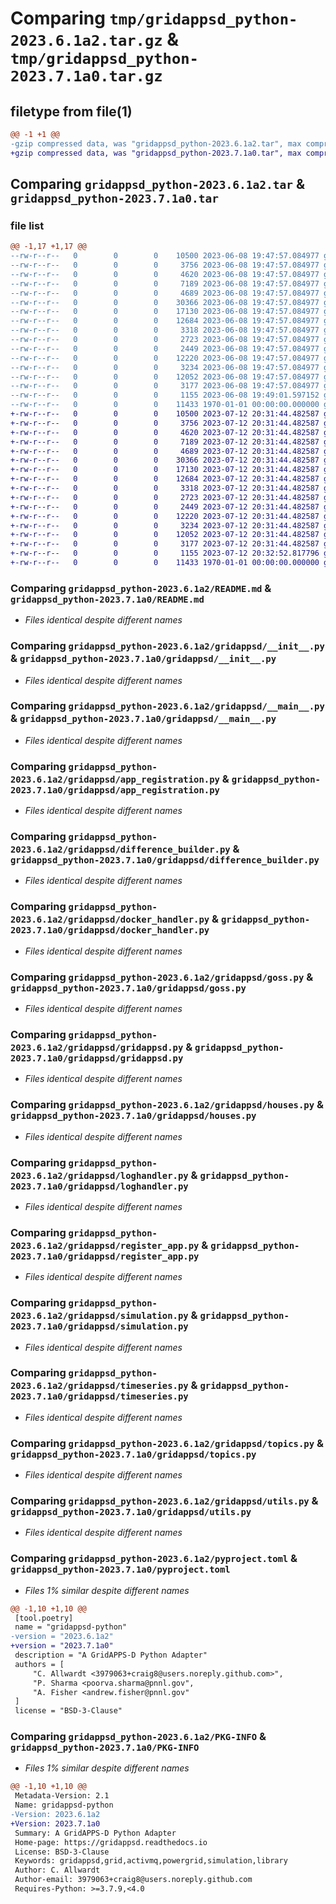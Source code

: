 # Comparing `tmp/gridappsd_python-2023.6.1a2.tar.gz` & `tmp/gridappsd_python-2023.7.1a0.tar.gz`

## filetype from file(1)

```diff
@@ -1 +1 @@
-gzip compressed data, was "gridappsd_python-2023.6.1a2.tar", max compression
+gzip compressed data, was "gridappsd_python-2023.7.1a0.tar", max compression
```

## Comparing `gridappsd_python-2023.6.1a2.tar` & `gridappsd_python-2023.7.1a0.tar`

### file list

```diff
@@ -1,17 +1,17 @@
--rw-r--r--   0        0        0    10500 2023-06-08 19:47:57.084977 gridappsd_python-2023.6.1a2/README.md
--rw-r--r--   0        0        0     3756 2023-06-08 19:47:57.084977 gridappsd_python-2023.6.1a2/gridappsd/__init__.py
--rw-r--r--   0        0        0     4620 2023-06-08 19:47:57.084977 gridappsd_python-2023.6.1a2/gridappsd/__main__.py
--rw-r--r--   0        0        0     7189 2023-06-08 19:47:57.084977 gridappsd_python-2023.6.1a2/gridappsd/app_registration.py
--rw-r--r--   0        0        0     4689 2023-06-08 19:47:57.084977 gridappsd_python-2023.6.1a2/gridappsd/difference_builder.py
--rw-r--r--   0        0        0    30366 2023-06-08 19:47:57.084977 gridappsd_python-2023.6.1a2/gridappsd/docker_handler.py
--rw-r--r--   0        0        0    17130 2023-06-08 19:47:57.084977 gridappsd_python-2023.6.1a2/gridappsd/goss.py
--rw-r--r--   0        0        0    12684 2023-06-08 19:47:57.084977 gridappsd_python-2023.6.1a2/gridappsd/gridappsd.py
--rw-r--r--   0        0        0     3318 2023-06-08 19:47:57.084977 gridappsd_python-2023.6.1a2/gridappsd/houses.py
--rw-r--r--   0        0        0     2723 2023-06-08 19:47:57.084977 gridappsd_python-2023.6.1a2/gridappsd/loghandler.py
--rw-r--r--   0        0        0     2449 2023-06-08 19:47:57.084977 gridappsd_python-2023.6.1a2/gridappsd/register_app.py
--rw-r--r--   0        0        0    12220 2023-06-08 19:47:57.084977 gridappsd_python-2023.6.1a2/gridappsd/simulation.py
--rw-r--r--   0        0        0     3234 2023-06-08 19:47:57.084977 gridappsd_python-2023.6.1a2/gridappsd/timeseries.py
--rw-r--r--   0        0        0    12052 2023-06-08 19:47:57.084977 gridappsd_python-2023.6.1a2/gridappsd/topics.py
--rw-r--r--   0        0        0     3177 2023-06-08 19:47:57.084977 gridappsd_python-2023.6.1a2/gridappsd/utils.py
--rw-r--r--   0        0        0     1155 2023-06-08 19:49:01.597152 gridappsd_python-2023.6.1a2/pyproject.toml
--rw-r--r--   0        0        0    11433 1970-01-01 00:00:00.000000 gridappsd_python-2023.6.1a2/PKG-INFO
+-rw-r--r--   0        0        0    10500 2023-07-12 20:31:44.482587 gridappsd_python-2023.7.1a0/README.md
+-rw-r--r--   0        0        0     3756 2023-07-12 20:31:44.482587 gridappsd_python-2023.7.1a0/gridappsd/__init__.py
+-rw-r--r--   0        0        0     4620 2023-07-12 20:31:44.482587 gridappsd_python-2023.7.1a0/gridappsd/__main__.py
+-rw-r--r--   0        0        0     7189 2023-07-12 20:31:44.482587 gridappsd_python-2023.7.1a0/gridappsd/app_registration.py
+-rw-r--r--   0        0        0     4689 2023-07-12 20:31:44.482587 gridappsd_python-2023.7.1a0/gridappsd/difference_builder.py
+-rw-r--r--   0        0        0    30366 2023-07-12 20:31:44.482587 gridappsd_python-2023.7.1a0/gridappsd/docker_handler.py
+-rw-r--r--   0        0        0    17130 2023-07-12 20:31:44.482587 gridappsd_python-2023.7.1a0/gridappsd/goss.py
+-rw-r--r--   0        0        0    12684 2023-07-12 20:31:44.482587 gridappsd_python-2023.7.1a0/gridappsd/gridappsd.py
+-rw-r--r--   0        0        0     3318 2023-07-12 20:31:44.482587 gridappsd_python-2023.7.1a0/gridappsd/houses.py
+-rw-r--r--   0        0        0     2723 2023-07-12 20:31:44.482587 gridappsd_python-2023.7.1a0/gridappsd/loghandler.py
+-rw-r--r--   0        0        0     2449 2023-07-12 20:31:44.482587 gridappsd_python-2023.7.1a0/gridappsd/register_app.py
+-rw-r--r--   0        0        0    12220 2023-07-12 20:31:44.482587 gridappsd_python-2023.7.1a0/gridappsd/simulation.py
+-rw-r--r--   0        0        0     3234 2023-07-12 20:31:44.482587 gridappsd_python-2023.7.1a0/gridappsd/timeseries.py
+-rw-r--r--   0        0        0    12052 2023-07-12 20:31:44.482587 gridappsd_python-2023.7.1a0/gridappsd/topics.py
+-rw-r--r--   0        0        0     3177 2023-07-12 20:31:44.482587 gridappsd_python-2023.7.1a0/gridappsd/utils.py
+-rw-r--r--   0        0        0     1155 2023-07-12 20:32:52.817796 gridappsd_python-2023.7.1a0/pyproject.toml
+-rw-r--r--   0        0        0    11433 1970-01-01 00:00:00.000000 gridappsd_python-2023.7.1a0/PKG-INFO
```

### Comparing `gridappsd_python-2023.6.1a2/README.md` & `gridappsd_python-2023.7.1a0/README.md`

 * *Files identical despite different names*

### Comparing `gridappsd_python-2023.6.1a2/gridappsd/__init__.py` & `gridappsd_python-2023.7.1a0/gridappsd/__init__.py`

 * *Files identical despite different names*

### Comparing `gridappsd_python-2023.6.1a2/gridappsd/__main__.py` & `gridappsd_python-2023.7.1a0/gridappsd/__main__.py`

 * *Files identical despite different names*

### Comparing `gridappsd_python-2023.6.1a2/gridappsd/app_registration.py` & `gridappsd_python-2023.7.1a0/gridappsd/app_registration.py`

 * *Files identical despite different names*

### Comparing `gridappsd_python-2023.6.1a2/gridappsd/difference_builder.py` & `gridappsd_python-2023.7.1a0/gridappsd/difference_builder.py`

 * *Files identical despite different names*

### Comparing `gridappsd_python-2023.6.1a2/gridappsd/docker_handler.py` & `gridappsd_python-2023.7.1a0/gridappsd/docker_handler.py`

 * *Files identical despite different names*

### Comparing `gridappsd_python-2023.6.1a2/gridappsd/goss.py` & `gridappsd_python-2023.7.1a0/gridappsd/goss.py`

 * *Files identical despite different names*

### Comparing `gridappsd_python-2023.6.1a2/gridappsd/gridappsd.py` & `gridappsd_python-2023.7.1a0/gridappsd/gridappsd.py`

 * *Files identical despite different names*

### Comparing `gridappsd_python-2023.6.1a2/gridappsd/houses.py` & `gridappsd_python-2023.7.1a0/gridappsd/houses.py`

 * *Files identical despite different names*

### Comparing `gridappsd_python-2023.6.1a2/gridappsd/loghandler.py` & `gridappsd_python-2023.7.1a0/gridappsd/loghandler.py`

 * *Files identical despite different names*

### Comparing `gridappsd_python-2023.6.1a2/gridappsd/register_app.py` & `gridappsd_python-2023.7.1a0/gridappsd/register_app.py`

 * *Files identical despite different names*

### Comparing `gridappsd_python-2023.6.1a2/gridappsd/simulation.py` & `gridappsd_python-2023.7.1a0/gridappsd/simulation.py`

 * *Files identical despite different names*

### Comparing `gridappsd_python-2023.6.1a2/gridappsd/timeseries.py` & `gridappsd_python-2023.7.1a0/gridappsd/timeseries.py`

 * *Files identical despite different names*

### Comparing `gridappsd_python-2023.6.1a2/gridappsd/topics.py` & `gridappsd_python-2023.7.1a0/gridappsd/topics.py`

 * *Files identical despite different names*

### Comparing `gridappsd_python-2023.6.1a2/gridappsd/utils.py` & `gridappsd_python-2023.7.1a0/gridappsd/utils.py`

 * *Files identical despite different names*

### Comparing `gridappsd_python-2023.6.1a2/pyproject.toml` & `gridappsd_python-2023.7.1a0/pyproject.toml`

 * *Files 1% similar despite different names*

```diff
@@ -1,10 +1,10 @@
 [tool.poetry]
 name = "gridappsd-python"
-version = "2023.6.1a2"
+version = "2023.7.1a0"
 description = "A GridAPPS-D Python Adapter"
 authors = [
     "C. Allwardt <3979063+craig8@users.noreply.github.com>",
     "P. Sharma <poorva.sharma@pnnl.gov",
     "A. Fisher <andrew.fisher@pnnl.gov"
 ]
 license = "BSD-3-Clause"
```

### Comparing `gridappsd_python-2023.6.1a2/PKG-INFO` & `gridappsd_python-2023.7.1a0/PKG-INFO`

 * *Files 1% similar despite different names*

```diff
@@ -1,10 +1,10 @@
 Metadata-Version: 2.1
 Name: gridappsd-python
-Version: 2023.6.1a2
+Version: 2023.7.1a0
 Summary: A GridAPPS-D Python Adapter
 Home-page: https://gridappsd.readthedocs.io
 License: BSD-3-Clause
 Keywords: gridappsd,grid,activmq,powergrid,simulation,library
 Author: C. Allwardt
 Author-email: 3979063+craig8@users.noreply.github.com
 Requires-Python: >=3.7.9,<4.0
```

